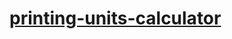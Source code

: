 [printing-units-calculator](https://dirkarnez.github.io/printing-units-calculator)
==================================================================================
